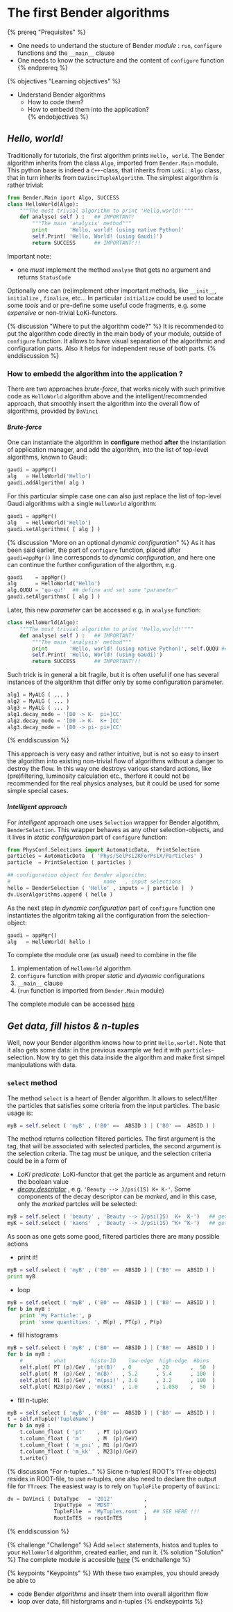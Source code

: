 # The first Bender algorithms 

{% prereq "Prequisites" %}
* One needs to undertand the stucture of Bender _module_ : `run`, `configure` functions 
and the `__main__` clause
* One needs to know the sctructure and the content of `configure` function
{% endprereq %}

{% objectives "Learning objectives" %}
* Understand Bender algorithms
  * How to code them?
  * How to embedd them into the application?  
{% endobjectives %}


## _Hello, world!_ 

Traditionally for tutorials, the first algorithm prints `Hello, world`. The Bender algorithm inherits from the class `Algo`,  imported from `Bender.Main` module. This python base is indeed a `C++`-class, that inherits from `LoKi::Algo` class, that in turn inherits from `DaVinciTupleAlgorithm`. The simplest algorithm is rather trivial:
```python
from Bender.Main iport Algo, SUCCESS 
class HelloWorld(Algo):
    """The most trivial algorithm to print 'Hello,world!'"""
    def analyse( self ) :   ## IMPORTANT! 
        """The main 'analysis' method"""        
        print       'Hello, world! (using native Python)'
        self.Print( 'Hello, World! (using Gaudi)')
        return SUCCESS      ## IMPORTANT!!! 
```
Important note:
 - one _must_ implement the method `analyse` that gets no argument and returns `StatusCode`

Optionally one can (re)implement other important methods, like `__init__`, `initialize` , `finalize`, etc... In particular `initialize` could be used to locate some _tools_ and or pre-define some useful code  fragments, e.g. some _expensive_ or non-trivial LoKi-functors.


{% discussion "Where to put the algorithm code?" %}
It is recommended to put the algorithm code directly in the main body of your module, outside of `configure` function. It allows to have visual separation of the algorithmic and configuration parts.  Also it helps for independent reuse of both parts. 
{% enddiscussion %}

### How to embedd the algorithm into the application ?

There are two approaches _brute-force_, that works nicely with such primitive code as `HelloWorld` algorithm above and the intelligent/recommended approach, that smoothly insert the algorithm into the overall flow of algorithms, provided by `DaVinci`

#### _Brute-force_

One can instantiate the algorithm in __configure__ method  **after** the instantiation of application manager, and add the algorithm, into the list of top-level algorithms, known to Gaudi:
```python
gaudi = appMgr() 
alg   = HelloWorld('Hello')
gaudi.addAlgorithm( alg )  
```
For this particular simple case one can also just replace the list of top-level Gaudi algorithms with a single `HelloWorld` algorithm:
```python
gaudi = appMgr() 
alg   = HelloWorld('Hello')
gaudi.setAlgorithms( [ alg ] )  
```
{% discussion "More on an optional _dynamic configuration_" %}
As it has been said earlier, the part of `configure` function, placed after `gaudi=appMgr()` line corresponds to _dynamic configuration_, and here one can continue the further configuration of the algorthm, e.g. 
```python
gaudi    = appMgr() 
alg      = HelloWorld('Hello')
alg.QUQU = 'qu-qu!'  ## define and set some "parameter" 
gaudi.setAlgorithms( [ alg ] )  
```
Later, this new _parameter_ can be accessed e.g. in `analyse` function:
```python
class HelloWorld(Algo):
    """The most trivial algorithm to print 'Hello,world!'"""
    def analyse( self ) :   ## IMPORTANT! 
        """The main 'analysis' method"""        
        print       'Hello, world! (using native Python)', self.QUQU ## use "parameter"
        self.Print( 'Hello, World! (using Gaudi)')
        return SUCCESS      ## IMPORTANT!!! 
```

Such trick is in general a bit fragile, but it is often useful if one has several instances of the algorithm that differ only by some  configuration parameter.
```python
alg1 = MyALG ( ... ) 
alg2 = MyALG ( ... ) 
alg3 = MyALG ( ... ) 
alg1.decay_mode = '[D0 -> K-  pi+]CC'
alg2.decay_mode = '[D0 -> K-  K+ ]CC'
alg3.decay_mode = '[D0 -> pi- pi+]CC'
```
{% enddiscussion %}

This approach is very easy and rather intuitive, but is not so easy to insert the algorithm into existing non-trivial flow of algorithms without  a danger to destroy the flow. In this  way one destroys various standard actions, like (pre)filtering, luminosity calculation etc.,  therfore it could not be recommended for the real physics analyses, but it could be used for some  simple special cases.

#### _Intelligent approach_ 

For _intelligent_ approach one uses `Selection` wrapper for Bender algotithm, `BenderSelection`.  This wrapper behaves as any other selection-objects, and it lives  in _static configuration_ part of `configure` function:
```python
from PhysConf.Selections import AutomaticData,  PrintSelection
particles = AutomaticData  ( 'Phys/SelPsi2KForPsiX/Particles' ) 
particle  = PrintSelection ( particles )  

## configuration object for Bender algorithm:
#                              name   , input selections 
hello = BenderSelection ( 'Hello' , inputs = [ particle ]  )  
dv.UserAlgorithms.append ( hello )
```
As the next step in _dynamic configuration_ part of `configure` function one instantiates the  algoritm taking all the configuration from  the selection-object:
```python
gaudi = appMgr() 
alg   = HelloWorld( hello ) 
```

To complete the module one (as usual) need to combine in the file
 1. implementation of `HelloWorld` algorithm
 2. `configure` function with proper _static_ and _dynamic_ configurations
 3. `__main__` clause
 4. (`run` function is imported from `Bender.Main` module)
    
The complete module can be accessed [here](https://gist.github.com/VanyaBelyaev/82c6b51790a9a692f04569aa51a879d2)

##  _Get data, fill histos & n-tuples_ 

Well, now your Bender algorithm knows how to print `Hello,world!`.  Note that it also gets some data: in the previous example we fed it with `particles`-selection. Now try to get this data inside the algorithm and make first simpel manipulations with data.

### `select` method 
The method `select`  is a heart of Bender algorithm. It allows to select/filter  the particles that satisfies some criteria from the input particles. The basic usage is:
```python
myB = self.select ( 'myB' , ('B0' ==  ABSID ) | ('B0' ==  ABSID ) )
```
The method returns collection filtered particles. The first argument is the tag, that will be associated with    selected particles, the second    argument is the selection  criteria. The tag _*must*_ be unique, and the selection  criteria could be in a form of
  - _LoKi predicate_:  LoKi-functor that get the particle as  argument and return the boolean value
  - [_decay descriptor_](https://twiki.cern.ch/twiki/bin/view/LHCb/FAQ/LoKiNewDecayFinders) , e.g.  `'Beauty --> J/psi(1S) K+ K-'`. Some components of the decay descriptor can be  _marked_, and in this case, only the _marked_ partcles will be selected:
```python
myB = self.select ( 'beauty' , 'Beauty --> J/psi(1S)  K+  K-')   ## get the heads of the decay
myK = self.select ( 'kaons'  , 'Beauty --> J/psi(1S) ^K+ ^K-')   ## get only kaons 
```

As soon  as one gets  some good, filtered particles there are many possible actions  
 - print it!
```python
myB = self.select ( 'myB' , ('B0' ==  ABSID ) | ('B0' ==  ABSID ) )
print myB 
```
 - loop
```python
myB = self.select ( 'myB' , ('B0' ==  ABSID ) | ('B0' ==  ABSID ) )
for b in myB : 
    print 'My Particle:', p 
    print 'some quantities: ', M(p) , PT(p) , P(p)  
```
 - fill histograms 
```python
myB = self.select ( 'myB' , ('B0' ==  ABSID ) | ('B0' ==  ABSID ) )
for b in myB : 
    #          what        histo-ID    low-edge  high-edge  #bins 
    self.plot( PT (p)/GeV , 'pt(B)'  , 0        , 20       ,  50  ) 
    self.plot( M  (p)/GeV , 'm(B)'   , 5.2      , 5.4      , 100  ) 
    self.plot( M1 (p)/GeV , 'm(psi)' , 3.0      , 3.2      , 100  )
    self.plot( M23(p)/GeV , 'm(KK)'  , 1.0      , 1.050    ,  50  )
```
 - fill n-tuple:
```python
myB = self.select ( 'myB' , ('B0' ==  ABSID ) | ('B0' ==  ABSID ) )
t = self.nTuple('TupleName') 
for b in myB : 
    t.column_float ( 'pt'    , PT (p)/GeV) 
    t.column_float ( 'm'     , M  (p)/GeV) 
    t.column_float ( 'm_psi' , M1 (p)/GeV) 
    t.column_float ( 'm_kk'  , M23(p)/GeV) 
    t.write() 
```
{% discussion "For n-tuples..." %}
Sicne n-tuples( ROOT's `TTree` objects) resides in ROOT-file,  to use n-tuples, one also need to declare the output file for `TTree`s: The easiest   way is to rely  on `TupleFile` property of `DaVinci`:
```python
dv = DaVinci ( DataType   = '2012'          ,
               InputType  = 'MDST'          ,
               TupleFile  = 'MyTuples.root' ,  ## SEE HERE !!! 
               RootInTES  = rootInTES       )
```
{% enddiscussion %} 
  
{% challenge "Challenge" %}
Add  `select` statements, histos and tuples to your `HelloWorld` algorithm, created earlier, and run it.
{% solution "Solution" %}
The complete module is accesible [here](https://gist.github.com/VanyaBelyaev/6fb71fe694f9235c7fb8af84636b7881)
{% endchallenge %}


{% keypoints "Keypoints" %}
Wth these two examples, you should aready be able to 
* code Bender _algorithms_ and insetr them into overall algorithm flow 
* loop over data,  fill historgrams and n-tuples
{% endkeypoints %}
